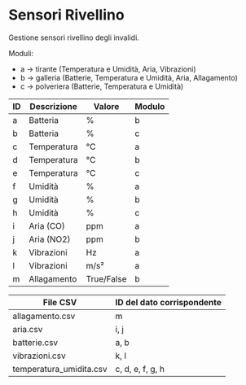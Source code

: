# Sensori Rivellino
Gestione sensori rivellino degli invalidi.

Moduli:
- a → tirante (Temperatura e Umidità, Aria, Vibrazioni)
- b → galleria (Batterie, Temperatura e Umidità, Aria, Allagamento)
- c → polveriera (Batterie, Temperatura e Umidità)

| ID   | Descrizione                | Valore       | Modulo  |
|------|----------------------------|--------------|---------|
| a    | Batteria                   | %            | b       |
| b    | Batteria                   | %            | c       |
| c    | Temperatura                | °C           | a       |
| d    | Temperatura                | °C           | b       |
| e    | Temperatura                | °C           | c       |
| f    | Umidità                    | %            | a       |
| g    | Umidità                    | %            | b       |
| h    | Umidità                    | %            | c       |
| i    | Aria (CO)                  | ppm          | a       |
| j    | Aria (NO2)                 | ppm          | b       |
| k    | Vibrazioni                 | Hz           | a       |
| l    | Vibrazioni                 | m/s²         | a       |
| m    | Allagamento                | True/False   | b       |

| File CSV                    | ID del dato corrispondente       |
|----------------------------|----------------------------------|
| allagamento.csv            | m                                |
| aria.csv                   | i, j                             |
| batterie.csv               | a, b                             |
| vibrazioni.csv             | k, l                             |
| temperatura_umidita.csv    | c, d, e, f, g, h                 |
